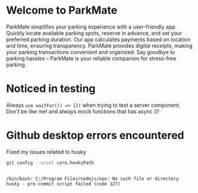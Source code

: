 # Welcome to ParkMate
ParkMate simplifies your parking experience with a user-friendly app. Quickly locate available parking spots, reserve in advance, and set your preferred parking duration. Our app calculates payments based on location and time, ensuring transparency. ParkMate provides digital receipts, making your parking transactions convenient and organized. Say goodbye to parking hassles – ParkMate is your reliable companion for stress-free parking.

# Noticed in testing

Always <code>use waitFor(() => {})</code> when trying to test a server component. Don't be like me! and always mock functions that has async ()!

# Github desktop errors encountered
Fixed my issues related to husky
```bash
git config --unset core.hooksPath
```
<code>
/bin/bash: C:/Program Files/nodejs/npx: No such file or directory husky - pre-commit script failed (code 127)
</code>